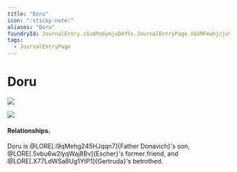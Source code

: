 ```yaml
---
title: "Doru"
icon: ":sticky-note:"
aliases: "Doru"
foundryId: JournalEntry.cGsWPn6ymjxD4Y5s.JournalEntryPage.Xb2MFmwhjcjv9ghq
tags:
  - JournalEntryPage
---
```


# Doru
![](https://publish-01.obsidian.md/access/7db64b11c71d88572ddc6cd06b888976/images/Doru.jpg)

![](tokenizer\cos_tokens\Doru.webp)


#### Relationships. 
Doru is @LORE[.l9qMehg245HJqqn7]{Father Donavich}'s son, @LORE[.5vbu6w2lyqWaj8Bv]{Escher}'s former friend, and @LORE[.X77LdWSa8Ug1YtP1]{Gertruda}'s betrothed.